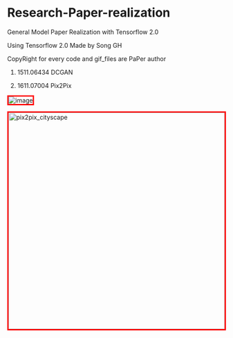 <style type="text/css">
img{
border:3px solid red;
weight=500px;
height=500px;
}
</style>
# Research-Paper-realization
General Model Paper Realization with Tensorflow 2.0 

Using Tensorflow 2.0
Made by Song GH

CopyRight for every code and gif_files are PaPer author

1. 1511.06434 DCGAN

2. 1611.07004 Pix2Pix

![image](https://github.com/stellaluminary/Research-Paper-realization/blob/master/1611.07004%20Pix2Pix/pix2pix_cityscapes_1st_try.gif)

<img src="https://github.com/stellaluminary/Research-Paper-realization/blob/master/1611.07004%20Pix2Pix/pix2pix_cityscapes_1st_try.gif" alt="pix2pix_cityscape" height="500" width="500" align="center" />
